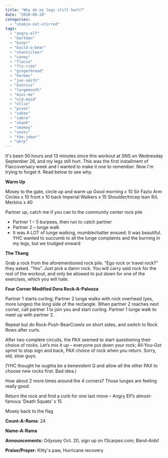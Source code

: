 ```yaml
---
title: "Why do my legs still hurt?"
date: "2018-09-28"
categories: 
  - "shakin-not-stirred"
tags: 
  - "angry-elf"
  - "bartman"
  - "biner"
  - "build-a-bear"
  - "chanticleer"
  - "coney"
  - "flacco"
  - "flo-rida"
  - "gingerbread"
  - "hermes"
  - "joe-smith"
  - "katniss"
  - "largemouth"
  - "mini-me"
  - "old-maid"
  - "ollie"
  - "pivot"
  - "saban"
  - "sabre"
  - "shank"
  - "smokey"
  - "snots"
  - "the-joker"
  - "wkrp"
---
```


It's been 50 hours and 13 minutes since this workout at SNS on Wednesday September 26, and my legs still hurt. This was the first installment of Flaccoversary week and I wanted to make it one to remember. Now I'm trying to forget it. Read below to see why.

**Warm Up**

Mosey to the gate, circle up and warm up Good morning x 10 Sir Fazio Arm Circles x 10 front x 10 back Imperial Walkers x 15 Shoulder/tricep lean R/L Merkins x 40

Partner up, catch me if you can to the community center rock pile

- Partner 1 – 5 burpees, then run to catch partner
- Partner 2 – lunge walk
- It was A LOT of lunge walking, mumblechatter ensued. It was beautiful. YHC wanted to succumb to all the lunge complaints and the burning in my legs, but we trudged onward

**The Thang**

Grab a rock from the aforementioned rock pile. “Ego rock or travel rock?” they asked. “Yes”. Just pick a damn rock. You will carry said rock for the rest of the workout, and only be allowed to put down for one of the exercises, which you will hate.

**Four Corner Modified Dora Rock-A-Palooza**

Partner 1 starts curling; Partner 2 lunge walks with rock overhead (yes, more lunges) the long side of the rectangle. When partner 2 reaches next corner, call partner 1 to join you and start curling. Partner 1 lunge walk to meet up with partner 2.

Repeat but do Rock-Push-BearCrawls on short sides, and switch to Rock Rows after curls.

After two complete circuits, the PAX seemed to start questioning their choice of rocks. Let’s mix it up – everyone put down your rock; All-You-Got sprint to stop sign and back, PAX choice of rock when you return. Sorry, old, slow guys.

(YHC thought he oughta be a benevolent Q and allow all the other PAX to choose new rocks first. Bad idea.)

How about 2 more times around the 4 corners? Those lunges are feeling really good.

Return the rock and find a curb for one last move – Angry Elf’s almost-famous ‘Death Squats’ x 15

Mosey back to the flag

**Count-A-Rama**: 24

**Name-A-Rama**

**Announcements:** Odyssey Oct. 20, sign up on f3carpex.com; Band-Aids!

**Praise/Prayer:** Kitty's paw, Hurricane recovery
